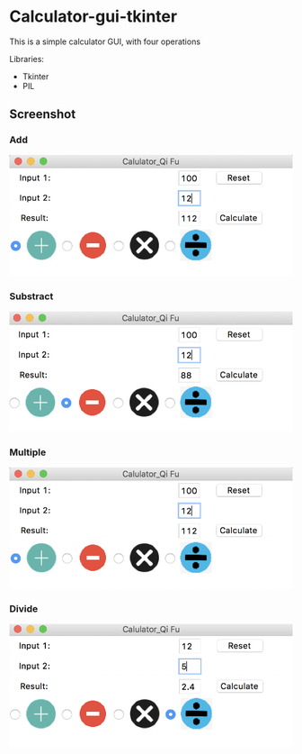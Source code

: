 # Calculator-gui-tkinter

This is a simple calculator GUI, with four operations

Libraries:
- Tkinter
- PIL

## Screenshot
### Add
![add](screenshots/add.png)

### Substract
![sub](screenshots/substract.png)

### Multiple
![mul](screenshots/multiple.png)


### Divide
![div](screenshots/divide.png)
